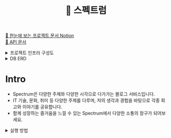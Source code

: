 <h1 align="middle">🌈 스펙트럼</h1>
<br/>

[📜 한눈에 보는 프로젝트 문서 Notion](https://meenzino.notion.site/Spectrum-7d3b3be6f54247809a3ba7a4325afe39)
<br/>
[📑 API 문서](https://minzino.github.io/spectrum/src/main/resources/static/docs/index.html)

<details>
<summary>프로젝트 인프라 구성도</summary>
<div markdown="1">

![](https://meenzino.notion.site/image/https%3A%2F%2Fs3-us-west-2.amazonaws.com%2Fsecure.notion-static.com%2F932f1e91-a050-42b4-afd8-975c22e704d6%2Faws-instance-architecture.png?id=aece661e-97a7-4dad-bb9b-58341aac931a&table=block&spaceId=9d32437f-ad77-480c-94b0-229d3642279b&width=2000&userId=&cache=v2)
</div>
</details>

<details>
<summary>DB ERD</summary>
<div markdown="1">

![](https://meenzino.notion.site/image/https%3A%2F%2Fs3-us-west-2.amazonaws.com%2Fsecure.notion-static.com%2F20c9487e-d688-40a7-87e3-8d1c5781be3a%2FUntitled.png?table=block&id=500a019b-ea77-477b-bfcc-9ef63d787edb&spaceId=9d32437f-ad77-480c-94b0-229d3642279b&width=1490&userId=&cache=v2)
</div>
</details>

# Intro
- Spectrum은 다양한 주제와 다양한 시각으로 다가가는 블로그 서비스입니다.
- IT 기술, 문화, 취미 등 다양한 주제를 다루며, 저의 생각과 경험을 바탕으로 각종 회고와 이야기를 공유합니다.
- 함께 성장하는 즐거움을 느낄 수 있는 Spectrum에서 다양한 소통의 창구가 되어보세요.

<details>
<summary>실행 방법</summary>
<div markdown="1">

Spring 애플리케이션과 함께 Prometheus와 Grafana를 사용하여 모니터링을 설정하는 방법docker-compose.yml 파일을 사용하여 서비스를 간단하게 시작할 수 있습니다.

## 사전 요구 사항
Docker와 Docker Compose가 설치되어 있는지 확인하세요. 설치되어 있지 않다면, Docker 및 Docker Compose의 공식 문서를 참조하여 설치하세요.

## 실행 방법
프로젝트를 로컬 시스템에 복제합니다.

``` bash
git clone https://github.com/Minzino/spectrum.git
```
```bash
cd spectrum/platform
```

## Docker Compose를 사용하여 서비스를 시작합니다.

```bash
docker-compose up -d
```
이 명령은 Docker Compose로 정의된 모든 서비스를 데몬 모드에서 시작합니다.

## 서비스가 실행되는지 확인합니다.
Spring 애플리케이션: http://localhost:8080
<br>
Prometheus: http://localhost:9090
<br>
Grafana: http://localhost:3000

## 모니터링을 할 경우
Grafana에 로그인하고 대시보드를 설정합니다.

1. 기본 사용자 이름과 암호로 로그인합니다. (기본값: admin / admin)
2. 메뉴에서 Configuration -> Data Sources로 들어갑니다.
3. Add new data source 버튼을 클릭
4. Prometheus 데이터 소스를 추가합니다. URL로 http://prometheus:9090를 사용합니다.
5. 새 대시보드를 만들거나 기존 대시보드를 가져와서 데이터를 시각화합니다.<br>
6. 대시보드는 Dashboards -> Import에 Import via grafana.com에 `6756`id값을 적어줍니다.
7. load하고 직접 추가한 prometheus를 선택 후 import 하면 대시보드 구성이 끝납니다.
8. 작업이 완료되면 Docker Compose를 사용하여 서비스를 중지 및 제거합니다.
```bash
docker-compose down
```
</div>
</details>

